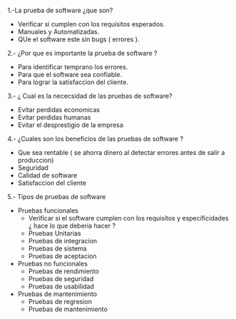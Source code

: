 1.-La prueba de software ¿que son?
* Verificar si cumplen con los requisitos esperados.
* Manuales y Automatizadas.
* QUe el software este sin bugs ( errores ).

2.- ¿Por que es importante la prueba de software ?
* Para identificar temprano los errores.
* Para que el software sea confiable.
* Para lograr la satisfaccion del cliente.

3.- ¿ Cual es la nececsidad de las pruebas de software?
* Evitar perdidas economicas
* Evitar perdidas humanas
* Evitar el desprestigio de la empresa

4.- ¿Cuales son los beneficios de las pruebas de software ?
* Que sea rentable ( se ahorra dinero al detectar errores antes de salir a produccion)
* Seguridad
* Calidad de software
* Satisfaccion del cliente

5.- Tipos de pruebas de software
* Pruebas funcionales
    - Verificar si el software cumplen con los requisitos y especificidades ¿ hace lo que deberia hacer ?
    - Pruebas Unitarias
    - Pruebas de integracion
    - Pruebas de sistema
    - Pruebas de aceptacion
* Pruebas no funcionales
    - Pruebas de rendimiento
    - Pruebas de seguridad
    - Pruebas de usabilidad 
* Pruebas de mantenimiento
    - Pruebas de regresion
    - Pruebas de mantenimiento